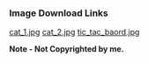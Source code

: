 ### Image Download Links

[cat_1.jpg](http://images.clipartpanda.com/cat-clipart-cat-kitten-910.jpg)
[cat_2.jpg](http://moziru.com/images/farm-animals-clipart-cat-3.png)
[tic_tac_baord.jpg](https://1.bp.blogspot.com/-PJjsNwlYjxs/Vu0VW_5EPGI/AAAAAAAACes/SWrq1rK91NooU0AOcAyKWJyXxA52krwgA/s1600/Easter%2BTic%2BTac%2BToe-2.jpg)

**Note - Not Copyrighted by me.**